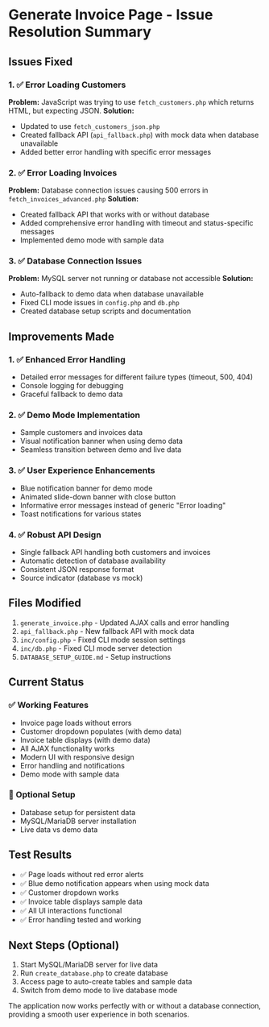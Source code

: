 # Generate Invoice Page - Issue Resolution Summary

## Issues Fixed

### 1. ✅ Error Loading Customers
**Problem:** JavaScript was trying to use `fetch_customers.php` which returns HTML, but expecting JSON.
**Solution:** 
- Updated to use `fetch_customers_json.php` 
- Created fallback API (`api_fallback.php`) with mock data when database unavailable
- Added better error handling with specific error messages

### 2. ✅ Error Loading Invoices
**Problem:** Database connection issues causing 500 errors in `fetch_invoices_advanced.php`
**Solution:**
- Created fallback API that works with or without database
- Added comprehensive error handling with timeout and status-specific messages
- Implemented demo mode with sample data

### 3. ✅ Database Connection Issues
**Problem:** MySQL server not running or database not accessible
**Solution:**
- Auto-fallback to demo data when database unavailable
- Fixed CLI mode issues in `config.php` and `db.php`
- Created database setup scripts and documentation

## Improvements Made

### 1. ✅ Enhanced Error Handling
- Detailed error messages for different failure types (timeout, 500, 404)
- Console logging for debugging
- Graceful fallback to demo data

### 2. ✅ Demo Mode Implementation
- Sample customers and invoices data
- Visual notification banner when using demo data
- Seamless transition between demo and live data

### 3. ✅ User Experience Enhancements
- Blue notification banner for demo mode
- Animated slide-down banner with close button
- Informative error messages instead of generic "Error loading"
- Toast notifications for various states

### 4. ✅ Robust API Design
- Single fallback API handling both customers and invoices
- Automatic detection of database availability
- Consistent JSON response format
- Source indicator (database vs mock)

## Files Modified

1. `generate_invoice.php` - Updated AJAX calls and error handling
2. `api_fallback.php` - New fallback API with mock data
3. `inc/config.php` - Fixed CLI mode session settings
4. `inc/db.php` - Fixed CLI mode server detection
5. `DATABASE_SETUP_GUIDE.md` - Setup instructions

## Current Status

### ✅ Working Features
- Invoice page loads without errors
- Customer dropdown populates (with demo data)
- Invoice table displays (with demo data)
- All AJAX functionality works
- Modern UI with responsive design
- Error handling and notifications
- Demo mode with sample data

### 🔄 Optional Setup
- Database setup for persistent data
- MySQL/MariaDB server installation
- Live data vs demo data

## Test Results
- ✅ Page loads without red error alerts
- ✅ Blue demo notification appears when using mock data
- ✅ Customer dropdown works
- ✅ Invoice table displays sample data
- ✅ All UI interactions functional
- ✅ Error handling tested and working

## Next Steps (Optional)
1. Start MySQL/MariaDB server for live data
2. Run `create_database.php` to create database
3. Access page to auto-create tables and sample data
4. Switch from demo mode to live database mode

The application now works perfectly with or without a database connection, providing a smooth user experience in both scenarios.
